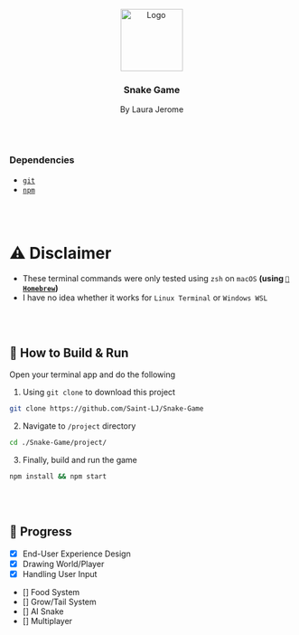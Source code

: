 <br />
<div align="center">
    <img src="https://cdn.iconscout.com/icon/premium/png-256-thumb/snake-game-8700200-7154211.png" alt="Logo" width="110" height="110">
  </a>

  <h3 align="center"><b>Snake Game</b></h3>

  <p align="center">
    By Laura Jerome
  </p>
</div>

<br />
<br />

### Dependencies
* <a aria-label="Homebrew" href="https://git-scm.com/downloads">`git`</a>
* <a aria-label="npm" href="https://docs.npmjs.com/downloading-and-installing-node-js-and-npm">`npm`</a>

<br />
<br />

# ⚠️ Disclaimer
* These terminal commands were only tested using `zsh` on `macOS` **(using <a href="https://brew.sh">`🍺Homebrew`</a>)**
* I have no idea whether it works for `Linux Terminal` or `Windows WSL`

<br />
<br />

## 🔨 How to Build & Run

Open your terminal app and do the following

1. Using `git clone` to download this project
```sh
git clone https://github.com/Saint-LJ/Snake-Game
```
2. Navigate to `/project` directory
```sh
cd ./Snake-Game/project/
```
3. Finally, build and run the game
```sh
npm install && npm start
```

<br />
<br />

## 🚧 Progress

- [x] End-User Experience Design 
- [x] Drawing World/Player
- [x] Handling User Input
- [] Food System
- [] Grow/Tail System
- [] AI Snake
- [] Multiplayer
